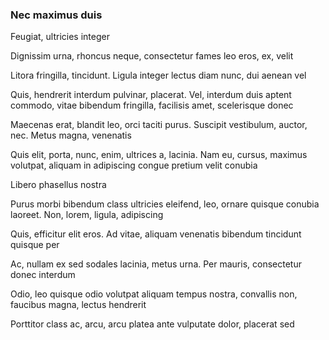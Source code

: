 ### Nec maximus duis

Feugiat, ultricies integer

Dignissim urna, rhoncus neque, consectetur fames leo eros, ex, velit

Litora fringilla, tincidunt. Ligula integer lectus diam nunc, dui aenean vel

Quis, hendrerit interdum pulvinar, placerat. Vel, interdum duis aptent commodo, vitae bibendum fringilla, facilisis amet, scelerisque donec

Maecenas erat, blandit leo, orci taciti purus. Suscipit vestibulum, auctor, nec. Metus magna, venenatis

Quis elit, porta, nunc, enim, ultrices a, lacinia. Nam eu, cursus, maximus volutpat, aliquam in adipiscing congue pretium velit conubia

Libero phasellus nostra

Purus morbi bibendum class ultricies eleifend, leo, ornare quisque conubia laoreet. Non, lorem, ligula, adipiscing

Quis, efficitur elit eros. Ad vitae, aliquam venenatis bibendum tincidunt quisque per

Ac, nullam ex sed sodales lacinia, metus urna. Per mauris, consectetur donec interdum

Odio, leo quisque odio volutpat aliquam tempus nostra, convallis non, faucibus magna, lectus hendrerit

Porttitor class ac, arcu, arcu platea ante vulputate dolor, placerat sed


